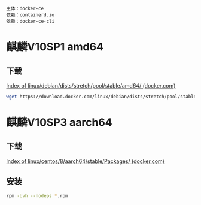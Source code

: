 

	主体：docker-ce
	依赖：containerd.io
	依赖：docker-ce-cli
	
# 麒麟V10SP1  amd64
## 下载

[Index of linux/debian/dists/stretch/pool/stable/amd64/ (docker.com)](https://download.docker.com/linux/debian/dists/stretch/pool/stable/amd64/)

```bash
wget https://download.docker.com/linux/debian/dists/stretch/pool/stable/amd64/docker-ce_19.03.9~3-0~debian-stretch_amd64.deb
```
# 麒麟V10SP3  aarch64
## 下载

[Index of linux/centos/8/aarch64/stable/Packages/ (docker.com)](https://download.docker.com/linux/centos/8/aarch64/stable/Packages/)

## 安装

```bash
rpm -Uvh --nodeps *.rpm
```
